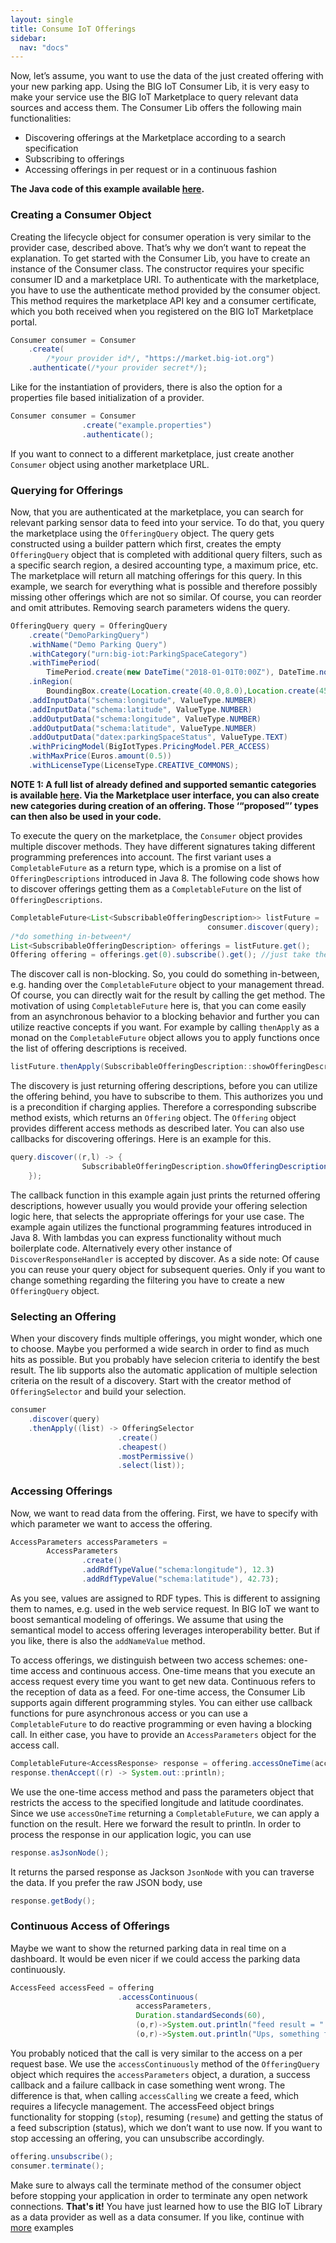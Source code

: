 ```yaml
---
layout: single
title: Consume IoT Offerings
sidebar: 
  nav: "docs"
---
```


Now, let’s assume, you want to use the data of the just created offering with your new parking app. Using the BIG IoT Consumer Lib, it is very easy to make your service use the BIG IoT Marketplace to query relevant data sources and access them.
The Consumer Lib offers the following main functionalities:

* Discovering offerings at the Marketplace according to a search specification
* Subscribing to offerings
* Accessing offerings in per request or in a continuous fashion

**The Java code of this example available [here](https://github.com/BIG-IoT/example-projects/blob/master/more-java-examples/src/main/java/org/eclipse/bigiot/lib/examples/ExampleConsumer.java).** 

### Creating a Consumer Object

Creating the lifecycle object for consumer operation is very similar to the provider case, described above. That’s why we don’t want to repeat the explanation.
To get started with the Consumer Lib, you have to create an instance of the Consumer class. The constructor requires your specific consumer ID and a marketplace URI. 
To authenticate with the marketplace, you have to use the authenticate method provided by the consumer object. This method requires the marketplace API key and a consumer certificate, which you both received when you registered on the BIG IoT Marketplace portal.

```java
Consumer consumer = Consumer
	.create(
		/*your provider id*/, "https://market.big-iot.org")
	.authenticate(/*your provider secret*/);
```

Like for the instantiation of providers, there is also the option for a properties file based initialization of a provider.

```java
Consumer consumer = Consumer
        		.create("example.properties")
        		.authenticate();
```

If you want to connect to a different marketplace, just create another `Consumer` object using another marketplace URL. 

###	Querying for Offerings

Now, that you are authenticated at the marketplace, you can search for relevant parking sensor data to feed into your service. To do that, you query the marketplace using the `OfferingQuery` object. The query gets constructed using a builder pattern which first, creates the empty `OfferingQuery` object that is completed with additional query filters, such as a specific search region, a desired accounting type, a maximum price, etc. The marketplace will return all matching offerings for this query. In this example, we search for everything what is possible and therefore possibly missing other offerings which are not so similar. Of course, you can reorder and omit attributes. Removing search parameters widens the query.

```java
OfferingQuery query = OfferingQuery
	.create("DemoParkingQuery")
	.withName("Demo Parking Query")
	.withCategory("urn:big-iot:ParkingSpaceCategory")
	.withTimePeriod(
		TimePeriod.create(new DateTime("2018-01-01T0:00Z"), DateTime.now()))
	.inRegion(
		BoundingBox.create(Location.create(40.0,8.0),Location.create(45.0,12.0)))
	.addInputData("schema:longitude", ValueType.NUMBER)
	.addInputData("schema:latitude", ValueType.NUMBER)
	.addOutputData("schema:longitude", ValueType.NUMBER)
	.addOutputData("schema:latitude", ValueType.NUMBER)
	.addOutputData("datex:parkingSpaceStatus", ValueType.TEXT)
	.withPricingModel(BigIotTypes.PricingModel.PER_ACCESS)
	.withMaxPrice(Euros.amount(0.5))
	.withLicenseType(LicenseType.CREATIVE_COMMONS);
```

**NOTE 1: A full list of already defined and supported semantic categories is available [here](https://big-iot.github.io/categories/). Via the Marketplace user interface, you can also create new categories during creation of an offering. Those ‘“proposed”’ types can then also be used in your code.**

To execute the query on the marketplace, the `Consumer` object provides multiple discover methods. They have different signatures taking different programming preferences into account.
The first variant uses a `CompletableFuture` as a return type, which is a promise on a list of `OfferingDescriptions` introduced in Java 8. The following code shows how to discover offerings getting them as a `CompletableFuture` on the list of `OfferingDescriptions`.

```java
CompletableFuture<List<SubscribableOfferingDescription>> listFuture = 
											consumer.discover(query);
/*do something in-between*/
List<SubscribableOfferingDescription> offerings = listFuture.get();
Offering offering = offerings.get(0).subscribe().get(); //just take the first
```

The discover call is non-blocking. So, you could do something in-between, e.g. handing over the `CompletableFuture` object to your management thread. Of course, you can directly wait for the result by calling the get method. The motivation of using `CompletableFuture` here is, that you can come easily from an asynchronous behavior to a blocking behavior and further you can utilize reactive concepts if you want. For example by calling `thenAppl`y as a monad on the `CompletableFuture` object allows you to apply functions once the list of offering descriptions is received. 

```java
listFuture.thenApply(SubscribableOfferingDescription::showOfferingDescriptions);
```

The discovery is just returning offering descriptions, before you can utilize the offering behind, you have to subscribe to them. This authorizes you und is a precondition if charging applies. Therefore a corresponding subscribe method exists, which returns an `Offering` object. The `Offering` object provides different access methods as described later.
You can also use callbacks for discovering offerings. Here is an example for this.

```java
query.discover((r,l) -> { 
				SubscribableOfferingDescription.showOfferingDescriptions(l) 
	});
```

The callback function in this example again just prints the returned offering descriptions, however usually you would provide your offering selection logic here, that selects the appropriate offerings for your use case. The example again utilizes the functional programming features introduced in Java 8. With lambdas you can express functionality without much boilerplate code. Alternatively every other instance of `DiscoverResponseHandler` is accepted by discover. 
As a side note: Of cause you can reuse your query object for subsequent queries. Only if you want to change something regarding the filtering you have to create a new 
`OfferingQuery` object.

### Selecting an Offering
When your discovery finds multiple offerings, you might wonder, which one to choose. Maybe you performed a wide search in order to find as much hits as possible. But you probably have selecion criteria to identify the best result. The lib supports also the automatic application of multiple selection criteria on the result of a discovery. Start with the creator method of `OfferingSelector` and build your selection.

```java
consumer
	.discover(query)
	.thenApply((list) -> OfferingSelector
						.create()
						.cheapest()
						.mostPermissive()
						.select(list));
```

### Accessing Offerings

Now, we want to read data from the offering. First, we have to specify with which parameter we want to access the offering.

```java
AccessParameters accessParameters = 
		AccessParameters
				.create()
				.addRdfTypeValue("schema:longitude"), 12.3)
				.addRdfTypeValue("schema:latitude"), 42.73);
```

As you see, values are assigned to RDF types. This is different to assigning them to names, e.g. used in the web service request. In BIG IoT we want to boost semantical modeling of offerings. We assume that using the semantical model to access offering leverages interoperability better. But if you like, there is also the `addNameValue` method.

To access offerings, we distinguish between two access schemes: one-time access and continuous access. One-time means that you execute an access request every time you want to get new data. Continuous refers to the reception of data as a feed.
For one-time access, the Consumer Lib supports again different programming styles. You can either use callback functions for pure asynchronous access or you can use a 
`CompletableFuture` to do reactive programming or even having a blocking call. In either case, you have to provide an `AccessParameters` object for the access call. 

```java
CompletableFuture<AccessResponse> response = offering.accessOneTime(accessParameters);
response.thenAccept((r) -> System.out::println);
```

We use the one-time access method and pass the parameters object that restricts the access to the specified longitude and latitude coordinates. Since we use `accessOneTime` returning a `CompletableFuture`, we can apply a function on the result. Here we forward the result to println. 
In order to process the response in our application logic, you can use

```java
response.asJsonNode();
```

It returns the parsed response as Jackson `JsonNode` with you can traverse the data. If you prefer the raw JSON body, use

```java
response.getBody();
```

### Continuous Access of Offerings

Maybe we want to show the returned parking data in real time on a dashboard. It would be even nicer if we could access the parking data continuously.

```java
AccessFeed accessFeed = offering
						.accessContinuous(
							accessParameters,
							Duration.standardSeconds(60), 
							(o,r)->System.out.println("feed result = " + r), 
							(o,r)->System.out.println("Ups, something failed"));
```

You probably noticed that the call is very similar to the access on a per request base. We use the `accessContinuously` method of the `OfferingQuery` object which requires the 
`accessParameters` object, a duration, a success callback and a failure callback in case something went wrong. The difference is that, when calling `accessCalling` we create a feed, which requires a lifecycle management. The accessFeed object brings functionality for stopping (`stop`), resuming (`resume`) and getting the status of a feed subscription (status), which we don’t want to use now.
If you want to stop accessing an offering, you can unsubscribe accordingly.

```java
offering.unsubscribe();
consumer.terminate();
```

Make sure to always call the terminate method of the consumer object before stopping your application in order to terminate any open network connections.
**That's it!** You have just learned how to use the BIG IoT Library as a data provider as well as a data consumer. If you like, continue with [more](../moreExamples) examples
